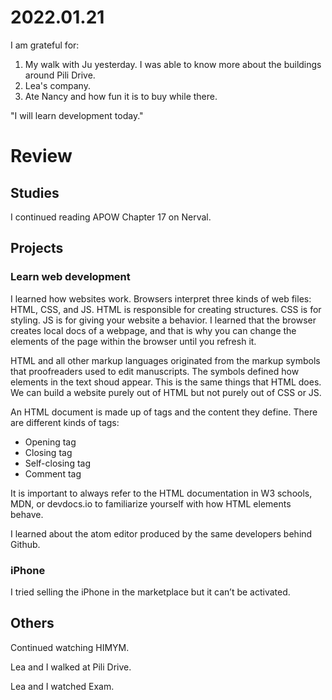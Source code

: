 # 2022.01.21

I am grateful for:

1. My walk with Ju yesterday. I was able to know more about the buildings around Pili Drive.
2. Lea's company.
3. Ate Nancy and how fun it is to buy while there.

"I will learn development today."

# Review

## Studies

I continued reading APOW Chapter 17 on Nerval.

## Projects

### Learn web development

I learned how websites work. Browsers interpret three kinds of web files: HTML, CSS, and JS. HTML is responsible for creating structures. CSS is for styling. JS is for giving your website a behavior. I learned that the browser creates local docs of a webpage, and that is why you can change the elements of the page within the browser until you refresh it.

HTML and all other markup languages originated from the markup symbols that proofreaders used to edit manuscripts. The symbols defined how elements in the text shoud appear. This is the same things that HTML does. We can build a website purely out of HTML but not purely out of CSS or JS.

An HTML document is made up of tags and the content they define. There are different kinds of tags:

- Opening tag
- Closing tag
- Self-closing tag
- Comment tag

It is important to always refer to the HTML documentation in W3 schools, MDN, or devdocs.io to familiarize yourself with how HTML elements behave.

I learned about the atom editor produced by the same developers behind Github.

### iPhone

I tried selling the iPhone in the marketplace but it can’t be activated.

## Others

Continued watching HIMYM.

Lea and I walked at Pili Drive.

Lea and I watched Exam.

